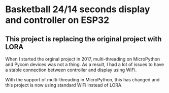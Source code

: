# Basketball 24/14 seconds display and controller on ESP32

## This project is replacing the original project with LORA
When I started the orginal project in 2017, multi-threading on MicroPython and Pycom devices was not a thing.
As a result, I had a lot of issues to have a stable connection between controller and display using WiFi.

With the support of multi-threading in MicroPython, this has changed and this project is now using standard WiFi instead of LORA.


